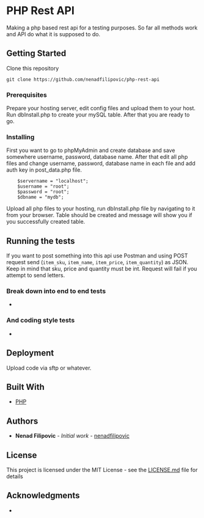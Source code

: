 # PHP Rest API

Making a php based rest api for a testing purposes.
So far all methods work and API do what it is supposed to do.

## Getting Started

Clone this repository

```
git clone https://github.com/nenadfilipovic/php-rest-api
```

### Prerequisites

Prepare your hosting server, edit config files and upload them to your host.
Run dbInstall.php to create your mySQL table.
After that you are ready to go.

### Installing

First you want to go to phpMyAdmin and create database and save somewhere username, password, database name.
After that edit all php files and change username, password, database name in each file and add auth key in post_data.php file.

```
    $servername = "localhost";
    $username = "root";
    $password = "root";
    $dbname = "mydb";
```

Upload all php files to your hosting, run dbInstall.php file by navigating to it from your browser. Table should be created and message will show you if you successfully created table.

## Running the tests

If you want to post something into this api use Postman and using POST request send (`item_sku`, `item_name`, `item_price`, `item_quantity`) as JSON.
Keep in mind that sku, price and quantity must be int.
Request will fail if you attempt to send letters.

### Break down into end to end tests

-

### And coding style tests

-

## Deployment

Upload code via sftp or whatever.

## Built With

* [PHP](https://www.php.net/)

## Authors

* **Nenad Filipovic** - *Initial work* - [nenadfilipovic](https://github.com/nenadfilipovic)

## License

This project is licensed under the MIT License - see the [LICENSE.md](LICENSE.md) file for details

## Acknowledgments

-

